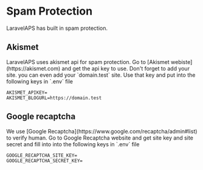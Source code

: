 <h1 class="fsz-xl tt-u ls-16">Spam Protection</h1>
LaravelAPS has built in spam protection.

<h2 class="fsz-lg tt-u ls-16 c-gray mt-6 bdB">Akismet</h2>
LaravelAPS uses akismet api for spam protection. Go to [Akismet webiste](https://akismet.com) and get the api key to use. Don't forget to add your site. you can even add your `domain.test` site. Use that key and put into the following keys in `.env` file

    AKISMET_APIKEY= 
    AKISMET_BLOGURL=https://domain.test


<h2 class="fsz-lg tt-u ls-16 c-gray mt-6 bdB">Google recaptcha</h2>
We use [Google Recaptcha](https://www.google.com/recaptcha/admin#list) to verify human. Go to Google Recaptcha website and get site key and site secret and fill into into the following keys in `.env` file

    GOOGLE_RECAPTCHA_SITE_KEY=
    GOOGLE_RECAPTCHA_SECRET_KEY=